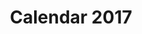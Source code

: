 ---
title: Calendar 2017
description: Character Designing, Illustration
categories:
- ILLUSTRATION & ART
layout: portfolio_detail
background-class: portBgImg
background-image: "/assets/img/blog/1_1.png"
porject_title: Calendar 2017
porject_subtitle: Character Designing, Illustration
porject_apple_imglink: ""
porject_android_imglink: ""
project_detail: One of the first little brahma product which captures our creative prowess while stating some facts related to the brahma - Our Lord Creator. This Calendar features a unique style illustrations featuring the famous trimurthis with fun and all their glory.
whatWeDoList:
- Character Designing
- Illustration
- 
img: "/assets/img/portfolio/calender/2.png"
imgContent:  Calendar for 2017

variation_img1: "/assets/img/portfolio/calender/7.png"
variation_img2: "/assets/img/portfolio/calender/8.png"
variation_img3: "/assets/img/portfolio/calender/9.png"
---